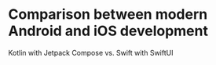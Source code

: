 # Comparison between modern Android and iOS development

Kotlin with Jetpack Compose vs. Swift with SwiftUI
